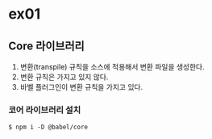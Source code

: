 # ex01

## Core 라이브러리
1. 변환(transpile) 규칙을 소스에 적용해서 변환 파일을 생성한다.
2. 변환 규칙은 가지고 있지 않다.
3. 바벨 플러그인이 변환 규칙을 가지고 있다.

### 코어 라이브러리 설치
    $ npm i -D @babel/core
    
    


